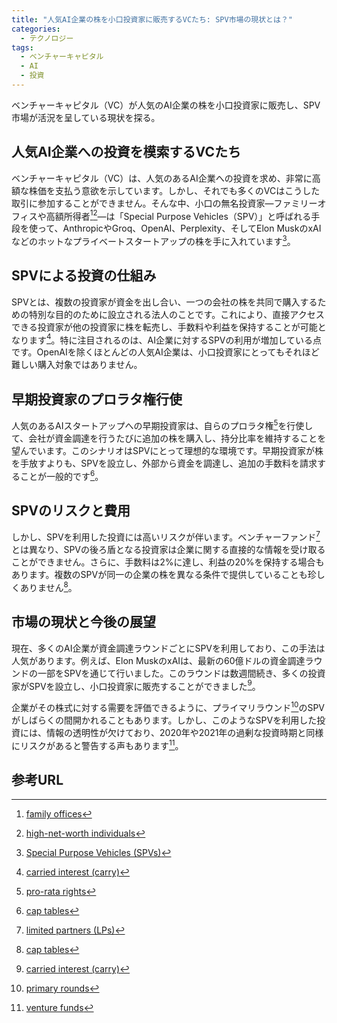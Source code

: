 ```yaml
---
title: "人気AI企業の株を小口投資家に販売するVCたち: SPV市場の現状とは？"
categories:
  - テクノロジー
tags:
  - ベンチャーキャピタル
  - AI
  - 投資
---
```

ベンチャーキャピタル（VC）が人気のAI企業の株を小口投資家に販売し、SPV市場が活況を呈している現状を探る。

## 人気AI企業への投資を模索するVCたち

ベンチャーキャピタル（VC）は、人気のあるAI企業への投資を求め、非常に高額な株価を支払う意欲を示しています。しかし、それでも多くのVCはこうした取引に参加することができません。そんな中、小口の無名投資家—ファミリーオフィスや高額所得者[^5][^6]—は「Special Purpose Vehicles（SPV）」と呼ばれる手段を使って、AnthropicやGroq、OpenAI、Perplexity、そしてElon MuskのxAIなどのホットなプライベートスタートアップの株を手に入れています[^2]。

## SPVによる投資の仕組み

SPVとは、複数の投資家が資金を出し合い、一つの会社の株を共同で購入するための特別な目的のために設立される法人のことです。これにより、直接アクセスできる投資家が他の投資家に株を転売し、手数料や利益を保持することが可能となります[^3]。特に注目されるのは、AI企業に対するSPVの利用が増加している点です。OpenAIを除くほとんどの人気AI企業は、小口投資家にとってもそれほど難しい購入対象ではありません。

## 早期投資家のプロラタ権行使

人気のあるAIスタートアップへの早期投資家は、自らのプロラタ権[^4]を行使して、会社が資金調達を行うたびに追加の株を購入し、持分比率を維持することを望んでいます。このシナリオはSPVにとって理想的な環境です。早期投資家が株を手放すよりも、SPVを設立し、外部から資金を調達し、追加の手数料を請求することが一般的です[^1]。

## SPVのリスクと費用

しかし、SPVを利用した投資には高いリスクが伴います。ベンチャーファンド[^9]とは異なり、SPVの後ろ盾となる投資家は企業に関する直接的な情報を受け取ることができません。さらに、手数料は2%に達し、利益の20%を保持する場合もあります。複数のSPVが同一の企業の株を異なる条件で提供していることも珍しくありません[^10]。

## 市場の現状と今後の展望

現在、多くのAI企業が資金調達ラウンドごとにSPVを利用しており、この手法は人気があります。例えば、Elon MuskのxAIは、最新の60億ドルの資金調達ラウンドの一部をSPVを通じて行いました。このラウンドは数週間続き、多くの投資家がSPVを設立し、小口投資家に販売することができました[^11]。

企業がその株式に対する需要を評価できるように、プライマリラウンド[^12]のSPVがしばらくの間開かれることもあります。しかし、このようなSPVを利用した投資には、情報の透明性が欠けており、2020年や2021年の過剰な投資時期と同様にリスクがあると警告する声もあります[^8]。

## 参考URL
[^1]:[cap tables](https://www.investopedia.com/terms/c/capitalization-table.asp)
[^2]:[Special Purpose Vehicles (SPVs)](http://www.ginkouin.com/yogo/shikin/075.html)
[^3]:[carried interest (carry)](https://sogotcha.com/buyer-personal-pefund-010/)
[^4]:[pro-rata rights](https://www.businesslawyers.jp/practices/934)
[^5]:[family offices](https://ja.wikipedia.org/wiki/%E3%83%95%E3%82%A1%E3%83%9F%E3%83%AA%E3%83%BC%E3%82%AA%E3%83%95%E3%82%A3%E3%82%B9)
[^6]:[high-net-worth individuals](https://www.bankrate.com/banking/savings/high-net-worth-individual/)
[^7]:[secondaries market](https://www.morganstanley.com/ideas/private-equity-secondaries-volatile-markets)
[^8]:[venture funds](https://dictionary.goo.ne.jp/word/%E3%83%99%E3%83%B3%E3%83%81%E3%83%A3%E3%83%BC%E3%83%95%E3%82%A1%E3%83%B3%E3%83%89/)
[^9]:[limited partners (LPs)](https://www.smd-am.co.jp/glossary/YST2898/)
[^10]:[cap tables](https://www.investopedia.com/terms/c/capitalization-table.asp) 
[^11]:[carried interest (carry)](https://sogotcha.com/buyer-personal-pefund-010/)
[^12]:[primary rounds](https://warframe.fandom.com/wiki/Primary_Plated_Round)
